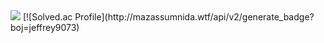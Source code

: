 <img src="https://img.shields.io/badge/Spring-6DB33F?style=flat&logo=Spring&logoColor=white"/>
[![Solved.ac Profile](http://mazassumnida.wtf/api/v2/generate_badge?boj=jeffrey9073)
